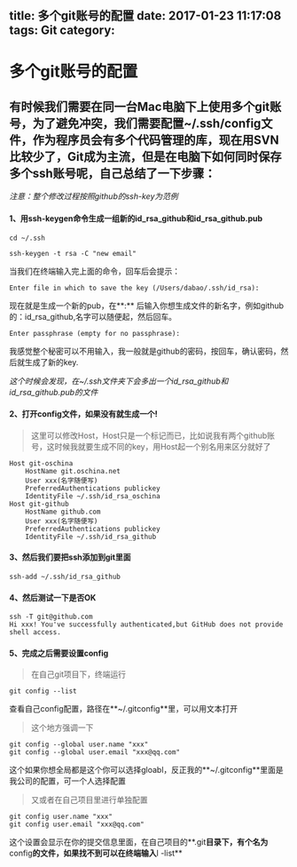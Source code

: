 title: 多个git账号的配置
date: 2017-01-23 11:17:08
tags: Git
category:
---

# 多个git账号的配置

## 有时候我们需要在同一台Mac电脑下上使用多个git账号，为了避免冲突，我们需要配置~/.ssh/config文件，作为程序员会有多个代码管理的库，现在用SVN比较少了，Git成为主流，但是在电脑下如何同时保存多个ssh账号呢，自己总结了一下步骤：

*注意：整个修改过程按照github的ssh-key为范例*

#### 1、用ssh-keygen命令生成一组新的id_rsa_github和id_rsa_github.pub
```
cd ~/.ssh

ssh-keygen -t rsa -C "new email"
```
当我们在终端输入完上面的命令，回车后会提示：
```
Enter file in which to save the key (/Users/dabao/.ssh/id_rsa):
```
现在就是生成一个新的pub，在**:** 后输入你想生成文件的新名字，例如github的：id_rsa_github,名字可以随便起，然后回车。
```
Enter passphrase (empty for no passphrase):
```
我感觉整个秘密可以不用输入，我一般就是github的密码，按回车，确认密码，然后就生成了新的key.

*这个时候会发现，在~/.ssh文件夹下会多出一个id_rsa_github和id_rsa_github.pub的文件*

#### 2、打开config文件，如果没有就生成一个!
>这里可以修改Host，Host只是一个标记而已，比如说我有两个github账号，这时候我就要生成不同的key，用Host起一个别名用来区分就好了

```
Host git-oschina
    HostName git.oschina.net
    User xxx(名字随便写)
    PreferredAuthentications publickey
    IdentityFile ~/.ssh/id_rsa_oschina
Host git-github
    HostName github.com
    User xxx(名字随便写)
    PreferredAuthentications publickey
    IdentityFile ~/.ssh/id_rsa_github
```
#### 3、然后我们要把ssh添加到git里面
```
ssh-add ~/.ssh/id_rsa_github
```
#### 4、然后测试一下是否OK
```
ssh -T git@github.com
Hi xxx! You've successfully authenticated,but GitHub does not provide shell access.
```

#### 5、完成之后需要设置config
> 在自己git项目下，终端运行

```
git config --list
```
查看自己config配置，路径在**~/.gitconfig**里，可以用文本打开

> 这个地方强调一下

```
git config --global user.name "xxx"
git config --global user.email "xxx@qq.com"
```

这个如果你想全局都是这个你可以选择gloabl，反正我的**~/.gitconfig**里面是我公司的配置，可一个人选择配置

> 又或者在自己项目里进行单独配置

```
git config user.name "xxx"
git config user.email "xxx@qq.com"

```
这个设置会显示在你的提交信息里面，在自己项目的**.git**目录下，有个名为**config**的文件，如果找不到可以在终端输入**l -list**
